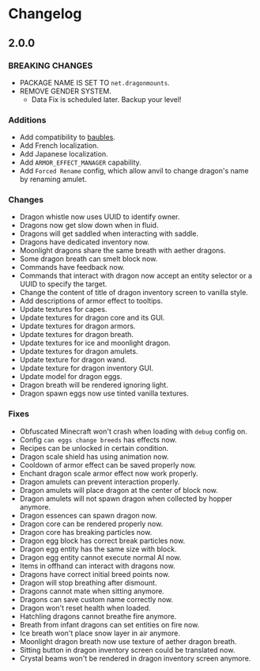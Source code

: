 # Changelog

## 2.0.0

### BREAKING CHANGES

- PACKAGE NAME IS SET TO `net.dragonmounts`.
- REMOVE GENDER SYSTEM.
  - Data Fix is scheduled later. Backup your level!

### Additions

- Add compatibility to [baubles](https://github.com/Azanor/Baubles).
- Add French localization.
- Add Japanese localization.
- Add `ARMOR_EFFECT_MANAGER` capability.
- Add `Forced Rename` config, which allow anvil to change dragon's name by renaming amulet.

### Changes

- Dragon whistle now uses UUID to identify owner.
- Dragons now get slow down when in fluid.
- Dragons will get saddled when interacting with saddle.
- Dragons have dedicated inventory now.
- Moonlight dragons share the same breath with aether dragons.
- Some dragon breath can smelt block now.
- Commands have feedback now.
- Commands that interact with dragon now accept an entity selector or a UUID to specify the target.
- Change the content of title of dragon inventory screen to vanilla style.
- Add descriptions of armor effect to tooltips.
- Update textures for capes.
- Update textures for dragon core and its GUI.
- Update textures for dragon armors.
- Update textures for dragon breath.
- Update textures for ice and moonlight dragon.
- Update textures for dragon amulets.
- Update texture for dragon wand.
- Update texture for dragon inventory GUI.
- Update model for dragon eggs.
- Dragon breath will be rendered ignoring light.
- Dragon spawn eggs now use tinted vanilla textures.

### Fixes

- Obfuscated Minecraft won't crash when loading with `debug` config on.
- Config `can eggs change breeds` has effects now.
- Recipes can be unlocked in certain condition.
- Dragon scale shield has using animation now.
- Cooldown of armor effect can be saved properly now.
- Enchant dragon scale armor effect now work properly.
- Dragon amulets can prevent interaction properly.
- Dragon amulets will place dragon at the center of block now.
- Dragon amulets will not spawn dragon when collected by hopper anymore.
- Dragon essences can spawn dragon now.
- Dragon core can be rendered properly now.
- Dragon core has breaking particles now.
- Dragon egg block has correct break particles now.
- Dragon egg entity has the same size with block.
- Dragon egg entity cannot execute normal AI now.
- Items in offhand can interact with dragons now.
- Dragons have correct initial breed points now.
- Dragon will stop breathing after dismount.
- Dragons cannot mate when sitting anymore.
- Dragons can save custom name correctly now.
- Dragon won't reset health when loaded.
- Hatchling dragons cannot breathe fire anymore.
- Breath from infant dragons can set entities on fire now.
- Ice breath won't place snow layer in air anymore.
- Moonlight dragon breath now use texture of aether dragon breath.
- Sitting button in dragon inventory screen could be translated now.
- Crystal beams won't be rendered in dragon inventory screen anymore.